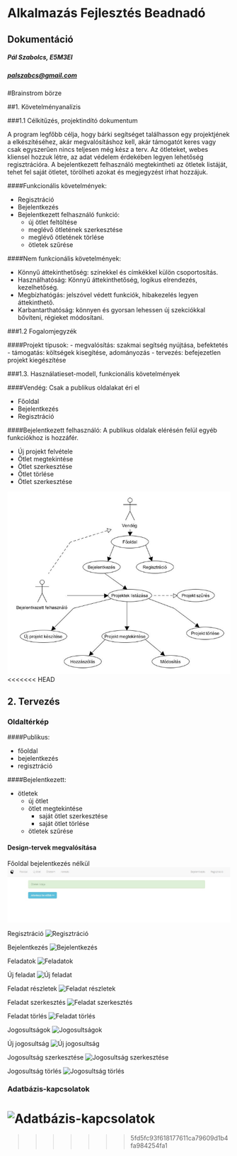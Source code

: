 # Alkalmazás Fejlesztés Beadnadó
## Dokumentáció

##### Pál Szabolcs, E5M3EI
##### palszabcs@gmail.com

#Brainstrom börze

##1. Követelményanalízis

###1.1 Célkitűzés, projektindító dokumentum

A program legfőbb célja, hogy bárki segítséget találhasson egy projektjének a elkészítéséhez, akár megvalósításhoz kell, akár támogatót keres vagy csak egyszerűen nincs teljesen még kész a terv.
Az ötleteket, webes kliensel hozzuk létre, az adat védelem érdekében legyen lehetőség regisztrációra. A bejelentkezett felhasználó megtekintheti az ötletek listáját, tehet fel saját ötletet, törölheti azokat és megjegyzést írhat hozzájuk.

####Funkcionális követelmények:

- Regisztráció
- Bejelentkezés
- Bejelentkezett felhasználó funkció:
    - új ötlet feltöltése
    - meglévő ötletének szerkesztése
    - meglévő ötletének törlése
    - ötletek szűrése

####Nem funkcionális követelmények:

- Könnyű áttekinthetőség: színekkel és címkékkel külön csoportosítás.
- Használhatóság: Könnyű áttekinthetőség, logikus elrendezés, kezelhetőség.
- Megbízhatógás: jelszóvel védett funkciók, hibakezelés legyen áttekinthető.
- Karbantarthatóság: könnyen és gyorsan lehessen új szekciókkal bővíteni, régieket módosítani.

###1.2 Fogalomjegyzék

####Projekt típusok:
    - megvalósítás: szakmai segítség nyújtása, befektetés
    - támogatás: költségek kisegítése, adományozás
    - tervezés: befejezetlen projekt kiegészítése

###1.3. Használatieset-modell, funkcionális követelmények

####Vendég: Csak a publikus oldalakat éri el

- Főoldal
- Bejelentkezés
- Regisztráció

####Bejelentkezett felhasználó: A publikus oldalak elérésén felül egyéb funkciókhoz is hozzáfér.

- Új projekt felvétele
- Ötlet megtekintése
- Ötlet szerkesztése
- Ötlet törlése
- Ötlet szerkesztése

![](docs/images/umlproject.jpg)
<<<<<<< HEAD

## 2. Tervezés

### Oldaltérkép

####Publikus:

- főoldal
- bejelentkezés
- regisztráció

####Bejelentkezett:

- ötletek
  - új ötlet
  - ötlet megtekintése
    - saját ötlet szerkesztése
    - saját ötlet törlése
  - ötletek szűrése

#### Design-tervek megvalósítása

Főoldal bejelentkezés nélkül
![Főoldal](docs/images/design01.jpg)

Regisztráció
![Regisztráció](documentation-assets/progress-images/final/regisztracio.PNG)

Bejelentkezés
![Bejelentkezés](documentation-assets/progress-images/final/bejelentkezes.PNG)

Feladatok
![Feladatok](documentation-assets/progress-images/final/feladatok.PNG)

Új feladat
![Új feladat](documentation-assets/progress-images/final/ujfeladat.PNG)

Feladat részletek
![Feladat részletek](documentation-assets/progress-images/final/feladatreszletek.PNG)

Feladat szerkesztés
![Feladat szerkesztés](documentation-assets/progress-images/final/feladatszerkesztes.PNG)

Feladat törlés
![Feladat törlés](documentation-assets/progress-images/final/feladattorles.PNG)

Jogosultságok
![Jogosultságok](documentation-assets/progress-images/final/jogosultsagok.PNG)

Új jogosultság
![Új jogosultság](documentation-assets/progress-images/final/ujjogosultsag.PNG)

Jogosultság szerkesztése
![Jogosultság szerkesztése](documentation-assets/progress-images/final/jogosultsagszerkesztes.PNG)

Jogosultság törlés
![Jogosultság törlés](documentation-assets/progress-images/final/jogosultsagtorles.PNG)

### Adatbázis-kapcsolatok

![Adatbázis-kapcsolatok](documentation-assets/db-relations-1.png)
=======
>>>>>>> 5fd5fc93f618177611ca79609d1b4fa984254fa1
